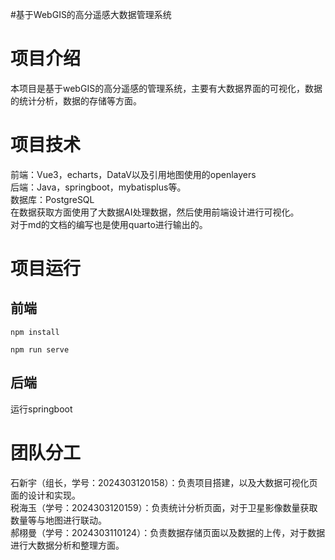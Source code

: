 #基于WebGIS的高分遥感大数据管理系统
# 项目介绍
本项目是基于webGIS的高分遥感的管理系统，主要有大数据界面的可视化，数据的统计分析，数据的存储等方面。
# 项目技术
前端：Vue3，echarts，DataV以及引用地图使用的openlayers  
后端：Java，springboot，mybatisplus等。  
数据库：PostgreSQL  
在数据获取方面使用了大数据AI处理数据，然后使用前端设计进行可视化。  
对于md的文档的编写也是使用quarto进行输出的。
# 项目运行
## 前端
```
npm install
```
```
npm run serve
```
## 后端
运行springboot
# 团队分工
石新宇（组长，学号：2024303120158）：负责项目搭建，以及大数据可视化页面的设计和实现。  
税海玉（学号：2024303120159）：负责统计分析页面，对于卫星影像数量获取数量等与地图进行联动。  
郝栩曼（学号：2024303110124）：负责数据存储页面以及数据的上传，对于数据进行大数据分析和整理方面。
